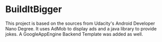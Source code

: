 # BuildItBigger
This project is based on the sources from Udacity's Android Developer Nano Degree. It uses AdMob to display ads and a java library to provide jokes. A GoogleAppEngine Backend Template was added as well.
